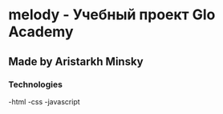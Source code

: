 # melody - Учебный проект Glo Academy

## Made by Aristarkh Minsky

### Technologies
-html
-css
-javascript
